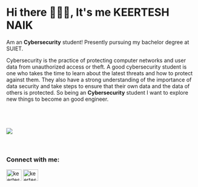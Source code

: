 # Hi there 🙋🏻‍♂️, It's me KEERTESH NAIK

Am an **Cybersecurity** student! Presently pursuing my bachelor degree at SUIET.  

Cybersecurity is the practice of protecting computer networks and user data from unauthorized access or theft. A good cybersecurity student is one who takes the time to learn about the latest threats and how to protect against them. They also have a strong understanding of the importance of data security and take steps to ensure that their own data and the data of others is protected. So being an **Cybersecurity** student I want to explore new things to become an good engineer.
<br/> <br/> <br/> <br/> <br/>
<img align="center" src="https://www.crushpixel.com/big-static18/preview4/cyber-security-vector-logo-with-2786796.jpg">
<br/> <br/> <br/> 

<h3 align="left">Connect with me:</h3>
<p align="left">
<a href="https://www.linkedin.com/in/keertesh-naik-4b6ab1238/" target="blank"><img align="center" src="https://raw.githubusercontent.com/rahuldkjain/github-profile-readme-generator/master/src/images/icons/Social/linked-in-alt.svg" alt="keertesh_naik" height="30" width="40" /></a>
<a href="https://www.instagram.com/keerteshnaik/" target="blank"><img align="center" src="https://raw.githubusercontent.com/rahuldkjain/github-profile-readme-generator/master/src/images/icons/Social/instagram.svg" alt="keertesh_naik" height="30" width="40" /></a>
